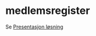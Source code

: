 # medlemsregister

Se [Presentasjon løsning](https://github.com/espenhoh/medlemsregister/blob/master/Presentasjon%20l%C3%B8sning.pptx)
